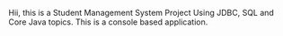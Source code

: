Hii, this is a Student Management System Project Using JDBC, SQL and Core Java topics.
This is a console based application.

